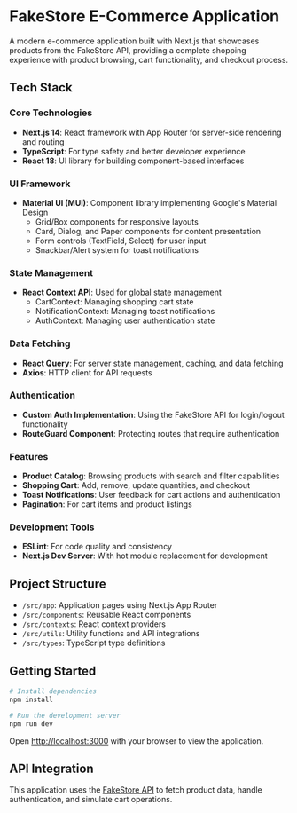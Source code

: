 # FakeStore E-Commerce Application

A modern e-commerce application built with Next.js that showcases products from the FakeStore API, providing a complete shopping experience with product browsing, cart functionality, and checkout process.

## Tech Stack

### Core Technologies
- **Next.js 14**: React framework with App Router for server-side rendering and routing
- **TypeScript**: For type safety and better developer experience
- **React 18**: UI library for building component-based interfaces

### UI Framework
- **Material UI (MUI)**: Component library implementing Google's Material Design
  - Grid/Box components for responsive layouts
  - Card, Dialog, and Paper components for content presentation
  - Form controls (TextField, Select) for user input
  - Snackbar/Alert system for toast notifications

### State Management
- **React Context API**: Used for global state management
  - CartContext: Managing shopping cart state
  - NotificationContext: Managing toast notifications
  - AuthContext: Managing user authentication state

### Data Fetching
- **React Query**: For server state management, caching, and data fetching
- **Axios**: HTTP client for API requests

### Authentication
- **Custom Auth Implementation**: Using the FakeStore API for login/logout functionality
- **RouteGuard Component**: Protecting routes that require authentication

### Features
- **Product Catalog**: Browsing products with search and filter capabilities
- **Shopping Cart**: Add, remove, update quantities, and checkout
- **Toast Notifications**: User feedback for cart actions and authentication
- **Pagination**: For cart items and product listings

### Development Tools
- **ESLint**: For code quality and consistency
- **Next.js Dev Server**: With hot module replacement for development

## Project Structure

- `/src/app`: Application pages using Next.js App Router
- `/src/components`: Reusable React components
- `/src/contexts`: React context providers
- `/src/utils`: Utility functions and API integrations
- `/src/types`: TypeScript type definitions

## Getting Started

```bash
# Install dependencies
npm install

# Run the development server
npm run dev
```

Open [http://localhost:3000](http://localhost:3000) with your browser to view the application.

## API Integration

This application uses the [FakeStore API](https://fakestoreapi.com/) to fetch product data, handle authentication, and simulate cart operations.
